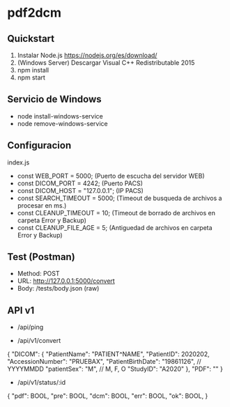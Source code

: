 # pdf2dcm

## Quickstart

1. Instalar Node.js https://nodejs.org/es/download/
2. (Windows Server) Descargar Visual C++ Redistributable 2015
3. npm install
4. npm start

## Servicio de Windows

- node install-windows-service
- node remove-windows-service

## Configuracion

index.js

- const WEB_PORT = 5000; (Puerto de escucha del servidor WEB)
- const DICOM_PORT = 4242; (Puerto PACS)
- const DICOM_HOST = "127.0.0.1"; (IP PACS)
- const SEARCH_TIMEOUT = 5000; (Timeout de busqueda de archivos a procesar en ms.)
- const CLEANUP_TIMEOUT = 10; (Timeout de borrado de archivos en carpeta Error y Backup)
- const CLEANUP_FILE_AGE = 5; (Antiguedad de archivos en carpeta Error y Backup)

## Test (Postman)

- Method: POST
- URL: http://127.0.0.1:5000/convert
- Body: /tests/body.json (raw)

## API v1

- /api/ping

- /api/v1/convert

{
    "DICOM": {
        "PatientName": "PATIENT^NAME",
        "PatientID": 2020202,
        "AccessionNumber": "PRUEBAX",
        "PatientBirthDate": "19861126",		// YYYYMMDD
        "patientSex": "M",					// M, F, O
        "StudyID": "A2020"
    },
    "PDF": "<BASE64>"
}

- /api/v1/status/:id

{
	"pdf": BOOL,
	"pre": BOOL,
	"dcm": BOOL,
	"err": BOOL,
	"ok": BOOL,
}